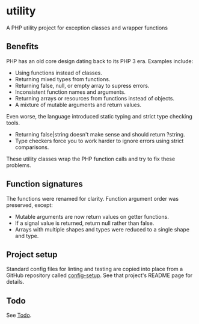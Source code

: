 # utility

A PHP utility project for exception classes and wrapper functions

## Benefits

PHP has an old core design dating back to its PHP 3 era. Examples include:

-   Using functions instead of classes.
-   Returning mixed types from functions.
-   Returning false, null, or empty array to supress errors.
-   Inconsistent function names and arguments.
-   Returning arrays or resources from functions instead of objects.
-   A mixture of mutable arguments and return values.

Even worse, the language introduced static typing and strict type checking tools.

-   Returning false|string doesn't make sense and should return ?string.
-   Type checkers force you to work harder to ignore errors using strict comparisons.

These utility classes wrap the PHP function calls and try to fix these problems.

## Function signatures

The functions were renamed for clarity. Function argument order was preserved, except:

-   Mutable arguments are now return values on getter functions.
-   If a signal value is returned, return null rather than false.
-   Arrays with multiple shapes and types were reduced to a single shape and type.

## Project setup

Standard config files for linting and testing are copied into place from a GitHub repository called
[config-setup](https://github.com/douglasgreen/config-setup). See that project's README page for
details.

## Todo

See [Todo](docs/todo.md).
